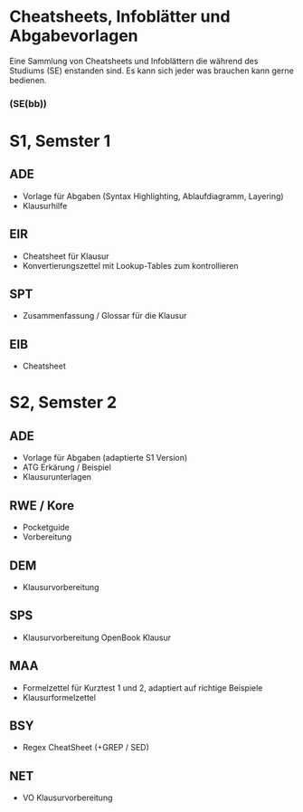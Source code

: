 ﻿# Cheatsheets, Infoblätter und Abgabevorlagen
Eine Sammlung von Cheatsheets und Infoblättern die während des Studiums (SE) enstanden sind.
Es kann sich jeder was brauchen kann gerne bedienen.
### (SE(bb))
# S1, Semster 1
## ADE
- Vorlage für Abgaben (Syntax Highlighting, Ablaufdiagramm, Layering)
- Klausurhilfe

## EIR
- Cheatsheet für Klausur
- Konvertierungszettel mit Lookup-Tables zum kontrollieren

## SPT
- Zusammenfassung / Glossar für die Klausur

## EIB 
- Cheatsheet

# S2, Semster 2
## ADE
- Vorlage für Abgaben (adaptierte S1 Version)
- ATG Erkärung / Beispiel
- Klausurunterlagen

## RWE / Kore
- Pocketguide
- Vorbereitung

## DEM
- Klausurvorbereitung

## SPS
- Klausurvorbereitung OpenBook Klausur

## MAA
- Formelzettel für Kurztest 1 und 2, adaptiert auf richtige Beispiele
- Klausurformelzettel

## BSY
- Regex CheatSheet (+GREP / SED)

## NET
- VO Klausurvorbereitung
